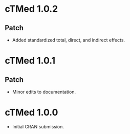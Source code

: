 # cTMed 1.0.2

## Patch

* Added standardized total, direct, and indirect effects.

# cTMed 1.0.1

## Patch

* Minor edits to documentation.

# cTMed 1.0.0

* Initial CRAN submission.
